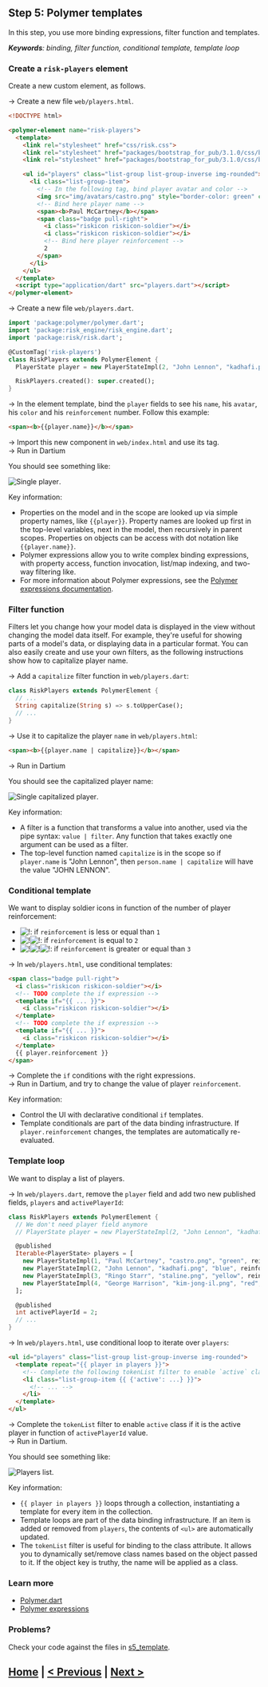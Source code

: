 ## Step 5: Polymer templates

In this step, you use more binding expressions, filter function and templates.

_**Keywords**: binding, filter function, conditional template, template loop_

### Create a `risk-players` element

Create a new custom element, as follows.

&rarr; Create a new file `web/players.html`.

```HTML
<!DOCTYPE html>

<polymer-element name="risk-players">
  <template>
    <link rel="stylesheet" href="css/risk.css">
    <link rel="stylesheet" href="packages/bootstrap_for_pub/3.1.0/css/bootstrap.min.css">
    <link rel="stylesheet" href="packages/bootstrap_for_pub/3.1.0/css/bootstrap-theme.min.css">

    <ul id="players" class="list-group list-group-inverse img-rounded">
      <li class="list-group-item">
        <!-- In the following tag, bind player avatar and color -->
        <img src="img/avatars/castro.png" style="border-color: green" class="img-rounded" alt="Avatar">
        <!-- Bind here player name -->
        <span><b>Paul McCartney</b></span>
        <span class="badge pull-right">
          <i class="riskicon riskicon-soldier"></i>
          <i class="riskicon riskicon-soldier"></i>
          <!-- Bind here player reinforcement -->
          2
        </span>
      </li>
    </ul>
  </template>
  <script type="application/dart" src="players.dart"></script>
</polymer-element>
```

&rarr; Create a new file `web/players.dart`.

```Dart
import 'package:polymer/polymer.dart';
import 'package:risk_engine/risk_engine.dart';
import 'package:risk/risk.dart';

@CustomTag('risk-players')
class RiskPlayers extends PolymerElement {
  PlayerState player = new PlayerStateImpl(2, "John Lennon", "kadhafi.png", "blue", reinforcement: 2);

  RiskPlayers.created(): super.created();
}
```

&rarr; In the element template, bind the `player` fields to see his `name`, his `avatar`, his `color` and his `reinforcement` number. Follow this example:

```HTML
<span><b>{{player.name}}</b></span>
```

&rarr; Import this new component in `web/index.html` and use its tag.  
&rarr; Run in Dartium

You should see something like:

![Single player](img/s5-player.png).

Key information:
* Properties on the model and in the scope are looked up via simple property names, like `{{player}}`. Property names are looked up first in the top-level variables, next in the model, then recursively in parent scopes. Properties on objects can be access with dot notation like `{{player.name}}`.
* Polymer expressions allow you to write complex binding expressions, with property access, function invocation, list/map indexing, and two-way filtering like.
* For more information about Polymer expressions, see the [Polymer expressions documentation](https://pub.dartlang.org/packages/polymer_expressions).

### Filter function

Filters let you change how your model data is displayed in the view without changing the model data itself. 
For example, they're useful for showing parts of a model's data, or displaying data in a particular format.
You can also easily create and use your own filters, as the following instructions show how to capitalize player name.

&rarr; Add a `capitalize` filter function in `web/players.dart`:

```Dart
class RiskPlayers extends PolymerElement {
  // ...
  String capitalize(String s) => s.toUpperCase();
  // ...
}
```

&rarr; Use it to capitalize the player `name` in `web/players.html`:

```HTML
<span><b>{{player.name | capitalize}}</b></span>
```

&rarr; Run in Dartium

You should see the capitalized player name:

![Single capitalized player](img/s5-player-uppercase.png).

Key information:
* A filter is a function that transforms a value into another, used via the pipe syntax: `value | filter`. Any function that takes exactly one argument can be used as a filter.
* The top-level function named `capitalize` is in the scope so if `player.name` is "John Lennon", then `person.name | capitalize` will have the value "JOHN LENNON".

### Conditional template

We want to display soldier icons in function of the number of player reinforcement:

- ![!](img/soldier.png): if `reinforcement` is less or equal than `1`
- ![!](img/soldier.png)![!](img/soldier.png): if `reinforcement` is equal to `2`
- ![!](img/soldier.png)![!](img/soldier.png)![!](img/soldier.png): if `reinforcement` is greater or equal than `3`

&rarr; In `web/players.html`, use conditional templates:

```HTML
<span class="badge pull-right">
  <i class="riskicon riskicon-soldier"></i>
  <!-- TODO complete the if expression -->
  <template if="{{ ... }}">
    <i class="riskicon riskicon-soldier"></i>
  </template>
  <!-- TODO complete the if expression -->
  <template if="{{ ... }}">
    <i class="riskicon riskicon-soldier"></i>
  </template>
  {{ player.reinforcement }}
</span>
```

&rarr; Complete the `if` conditions with the right expressions.  
&rarr; Run in Dartium, and try to change the value of player `reinforcement`.

Key information:
* Control the UI with declarative conditional `if` templates.
* Template conditionals are part of the data binding infrastructure. If `player.reinforcement` changes, the templates are automatically re-evaluated.

### Template loop

We want to display a list of players.

&rarr; In `web/players.dart`, remove the `player` field and add two new published fields, `players` and `activePlayerId`:

```Dart
class RiskPlayers extends PolymerElement {
  // We don't need player field anymore
  // PlayerState player = new PlayerStateImpl(2, "John Lennon", "kadhafi.png", "blue", reinforcement: 2);

  @published
  Iterable<PlayerState> players = [
    new PlayerStateImpl(1, "Paul McCartney", "castro.png", "green", reinforcement: 0),
    new PlayerStateImpl(2, "John Lennon", "kadhafi.png", "blue", reinforcement: 2),
    new PlayerStateImpl(3, "Ringo Starr", "staline.png", "yellow", reinforcement: 1),
    new PlayerStateImpl(4, "George Harrison", "kim-jong-il.png", "red", reinforcement: 4),
  ];

  @published
  int activePlayerId = 2;
  // ...
}
```

&rarr; In `web/players.html`, use conditional loop to iterate over `players`:

```HTML
<ul id="players" class="list-group list-group-inverse img-rounded">
  <template repeat="{{ player in players }}">
    <!-- Complete the following tokenList filter to enable `active` class if it is the active player -->
    <li class="list-group-item {{ {'active': ...} }}">
      <!-- ... -->
    </li>
  </template>
</ul>
```

&rarr; Complete the `tokenList` filter to enable `active` class if it is the active player in function of `activePlayerId` value.  
&rarr; Run in Dartium.

You should see something like:

![Players list](img/s5-players.png).

Key information:
* `{{ player in players }}` loops through a collection, instantiating a template for every item in the collection.
* Template loops are part of the data binding infrastructure. If an item is added or removed from `players`, the contents of `<ul>` are automatically updated.
* The `tokenList` filter is useful for binding to the class attribute. It allows you to dynamically set/remove class names based on the object passed to it. If the object key is truthy, the name will be applied as a class.

### Learn more
 - [Polymer.dart](https://www.dartlang.org/polymer-dart/)
 - [Polymer expressions](https://pub.dartlang.org/packages/polymer_expressions)
 
### Problems?
Check your code against the files in [s5_template](../samples/s5_template).

## [Home](../README.md) | [< Previous](step-4.md) | [Next >](step-6.md)
